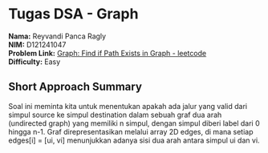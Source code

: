 # Tugas DSA - Graph

**Nama:** Reyvandi Panca Ragly  
**NIM:** D121241047  
**Problem Link:** [Graph: Find if Path Exists in Graph - leetcode](https://leetcode.com/problems/find-if-path-exists-in-graph/description/)  
**Difficulty:** Easy  

## Short Approach Summary
Soal ini meminta kita untuk menentukan apakah ada jalur yang valid dari simpul source ke simpul destination dalam sebuah graf dua arah (undirected graph) yang memiliki n simpul, dengan simpul diberi label dari 0 hingga n-1. Graf direpresentasikan melalui array 2D edges, di mana setiap edges[i] = [ui, vi] menunjukkan adanya sisi dua arah antara simpul ui dan vi.
